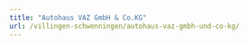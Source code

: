 ```yaml
---
title: "Autohaus VAZ GmbH & Co.KG"
url: /villingen-schwenningen/autohaus-vaz-gmbh-und-co-kg/
---
```

